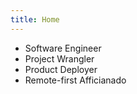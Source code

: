 ```yaml
---
title: Home
---
```


* Software Engineer
* Project Wrangler
* Product Deployer
* Remote-first Afficianado
